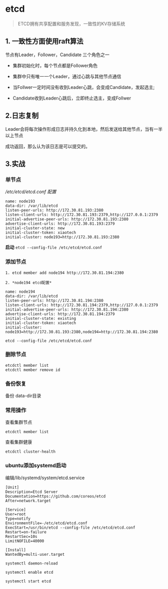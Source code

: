 # etcd

> ETCD拥有共享配置和服务发现，一致性的KV存储系统

## 1. 一致性方面使用raft算法

  节点有Leader，Follower，Candidate 三个角色之一

- 集群初始化时，每个节点都是Follower角色

- 集群中只有唯一一个Leader，通过心跳与其他节点通信

- 当Follwer一定时间没有收到Leader心跳，会变成Candidate，发起选主;

- Candidate收到Leader心跳后，立即终止选主，变成Follwer

## 2.日志复制

  Leader会将每次操作形成日志并持久化到本地，然后发送给其他节点，当有一半以上节点

成功返回，那么认为该日志是可以提交的。

## 3.实战

### 单节点

*/etc/etcd/etcd.conf 配置*

```
name: node193
data-dir: /var/lib/etcd
listen-peer-urls: http://172.30.81.193:2380
listen-client-urls: http://172.30.81.193:2379,http://127.0.0.1:2379
initial-advertise-peer-urls: http://172.30.81.193:2380
advertise-client-urls: http://172.30.81.193:2379
initial-cluster-state: new
initial-cluster-token: xiaotech
initial-cluster: node193=http://172.30.81.193:2380
```

**启动**
`etcd --config-file /etc/etcd/etcd.conf`

### 添加节点

```
1. etcd member add node194 http://172.30.81.194:2380

2. *node194 etcd配置*

name: node194
data-dir: /var/lib/etcd
listen-peer-urls: http://172.30.81.194:2380
listen-client-urls: http://172.30.81.194:2379,http://127.0.0.1:2379
initial-advertise-peer-urls: http://172.30.81.194:2380
advertise-client-urls: http://172.30.81.194:2379
initial-cluster-state: existing
initial-cluster-token: xiaotech
initial-cluster: node193=http://172.30.81.193:2380,node194=http://172.30.81.194:2380

etcd --config-file /etc/etcd/etcd.conf

```

### 删除节点

```
etcdctl member list
etcdctl member remove id
```

### 备份恢复

备份 data-dir目录

### 常用操作

查看集群节点

`etcdctl member list`

查看集群健康

`etcdctl cluster-health`


### ubuntu添加systemd启动

编辑/lib/systemd/system/etcd.service

```
[Unit]
Description=Etcd Server
Documentation=https://github.com/coreos/etcd
After=network.target

[Service]
User=root
Type=notify
EnvironmentFile=-/etc/etcd/etcd.conf
ExecStart=/usr/bin/etcd --config-file /etc/etcd/etcd.conf
Restart=on-failure
RestartSec=10s
LimitNOFILE=40000

[Install]
WantedBy=multi-user.target
```

`systemctl daemon-reload`

`systemctl enable etcd`

`systemctl start etcd`

 
